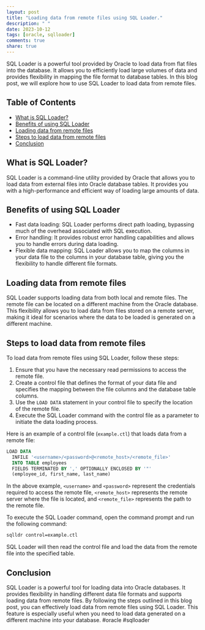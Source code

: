 ```yaml
---
layout: post
title: "Loading data from remote files using SQL Loader."
description: " "
date: 2023-10-12
tags: [oracle, sqlloader]
comments: true
share: true
---
```


SQL Loader is a powerful tool provided by Oracle to load data from flat files into the database. It allows you to efficiently load large volumes of data and provides flexibility in mapping the file format to database tables. In this blog post, we will explore how to use SQL Loader to load data from remote files.

## Table of Contents
- [What is SQL Loader?](#what-is-sql-loader)
- [Benefits of using SQL Loader](#benefits-of-using-sql-loader)
- [Loading data from remote files](#loading-data-from-remote-files)
- [Steps to load data from remote files](#steps-to-load-data-from-remote-files)
- [Conclusion](#conclusion)

## What is SQL Loader?
SQL Loader is a command-line utility provided by Oracle that allows you to load data from external files into Oracle database tables. It provides you with a high-performance and efficient way of loading large amounts of data.

## Benefits of using SQL Loader
- Fast data loading: SQL Loader performs direct path loading, bypassing much of the overhead associated with SQL execution.
- Error handling: It provides robust error handling capabilities and allows you to handle errors during data loading.
- Flexible data mapping: SQL Loader allows you to map the columns in your data file to the columns in your database table, giving you the flexibility to handle different file formats.

## Loading data from remote files
SQL Loader supports loading data from both local and remote files. The remote file can be located on a different machine from the Oracle database. This flexibility allows you to load data from files stored on a remote server, making it ideal for scenarios where the data to be loaded is generated on a different machine.

## Steps to load data from remote files
To load data from remote files using SQL Loader, follow these steps:

1. Ensure that you have the necessary read permissions to access the remote file.
2. Create a control file that defines the format of your data file and specifies the mapping between the file columns and the database table columns.
3. Use the `LOAD DATA` statement in your control file to specify the location of the remote file.
4. Execute the SQL Loader command with the control file as a parameter to initiate the data loading process.

Here is an example of a control file (`example.ctl`) that loads data from a remote file:

```sql
LOAD DATA
  INFILE '<username>/<password>@<remote_host>/<remote_file>'
  INTO TABLE employees
  FIELDS TERMINATED BY ',' OPTIONALLY ENCLOSED BY '"'
  (employee_id, first_name, last_name)
```

In the above example, `<username>` and `<password>` represent the credentials required to access the remote file, `<remote_host>` represents the remote server where the file is located, and `<remote_file>` represents the path to the remote file.

To execute the SQL Loader command, open the command prompt and run the following command:

```bash
sqlldr control=example.ctl
```

SQL Loader will then read the control file and load the data from the remote file into the specified table.

## Conclusion
SQL Loader is a powerful tool for loading data into Oracle databases. It provides flexibility in handling different data file formats and supports loading data from remote files. By following the steps outlined in this blog post, you can effectively load data from remote files using SQL Loader. This feature is especially useful when you need to load data generated on a different machine into your database. #oracle #sqlloader
